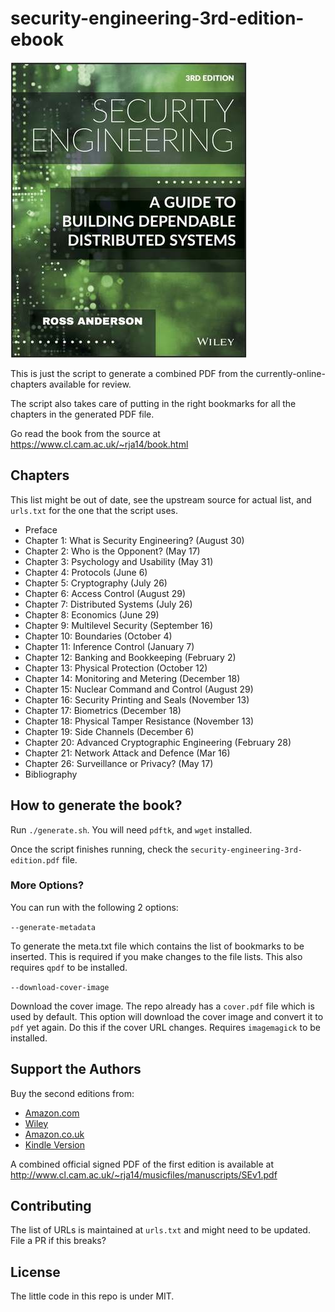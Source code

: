 # security-engineering-3rd-edition-ebook

![third-edition-security-engineering-book-cover](cover-thumb.jpg)

This is just the script to generate a combined PDF from the currently-online-chapters available for review.

The script also takes care of putting in the right bookmarks for all the chapters in the generated PDF file.

Go read the book from the source at <https://www.cl.cam.ac.uk/~rja14/book.html>

## Chapters

This list might be out of date, see the upstream source for actual list, and `urls.txt` for the one that the script uses.

-   Preface
-   Chapter 1: What is Security Engineering? (August 30)
-   Chapter 2: Who is the Opponent? (May 17)
-   Chapter 3: Psychology and Usability (May 31)
-   Chapter 4: Protocols (June 6)
-   Chapter 5: Cryptography (July 26)
-   Chapter 6: Access Control (August 29)
-   Chapter 7: Distributed Systems (July 26)
-   Chapter 8: Economics (June 29)
-   Chapter 9: Multilevel Security (September 16)
-   Chapter 10: Boundaries (October 4)
-   Chapter 11: Inference Control (January 7)
-   Chapter 12: Banking and Bookkeeping (February 2)
-   Chapter 13: Physical Protection (October 12)
-   Chapter 14: Monitoring and Metering (December 18)
-   Chapter 15: Nuclear Command and Control (August 29)
-   Chapter 16: Security Printing and Seals (November 13)
-   Chapter 17: Biometrics (December 18)
-   Chapter 18: Physical Tamper Resistance (November 13)
-   Chapter 19: Side Channels (December 6)
-   Chapter 20: Advanced Cryptographic Engineering (February 28)
-   Chapter 21: Network Attack and Defence (Mar 16)
-   Chapter 26: Surveillance or Privacy? (May 17)
-   Bibliography

## How to generate the book?

Run `./generate.sh`. You will need `pdftk`, and `wget` installed.

Once the script finishes running, check the `security-engineering-3rd-edition.pdf` file.

### More Options?

You can run with the following 2 options:

`--generate-metadata`

To generate the meta.txt file which contains the list of bookmarks to be inserted. This is required if you make changes to the file lists.
This also requires `qpdf` to be installed.

`--download-cover-image`

Download the cover image. The repo already has a `cover.pdf` file which is used by default. This option will download the cover image and convert
it to `pdf` yet again. Do this if the cover URL changes. Requires `imagemagick` to be installed.

## Support the Authors

Buy the second editions from:

-   [Amazon.com](http://www.amazon.com/exec/obidos/ASIN/0470068523/rossandersshomep)
-   [Wiley](http://he-cda.wiley.com/WileyCDA/HigherEdTitle/productCd-0470068523.html)
-   [Amazon.co.uk](http://www.amazon.co.uk/exec/obidos/ASIN/0470068523/rossandersshomep)
-   [Kindle Version](http://www.amazon.co.uk/gp/product/B004BDOZI0/ref=as_li_tf_tl?ie=UTF8&tag=rossanderssho-21&linkCode=as2&camp=1634&creative=6738&creativeASIN=B004BDOZI0)

A combined official signed PDF of the first edition is available at <http://www.cl.cam.ac.uk/~rja14/musicfiles/manuscripts/SEv1.pdf>

## Contributing

The list of URLs is maintained at `urls.txt` and might need to be updated. File a PR if this breaks?

## License

The little code in this repo is under MIT.
